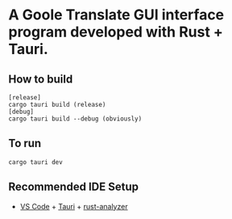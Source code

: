 # A Goole Translate GUI interface program developed with Rust + Tauri.


## How to build
    [release]
    cargo tauri build (release)
    [debug]
    cargo tauri build --debug (obviously)

## To run
    cargo tauri dev


## Recommended IDE Setup

- [VS Code](https://code.visualstudio.com/) + [Tauri](https://marketplace.visualstudio.com/items?itemName=tauri-apps.tauri-vscode) + [rust-analyzer](https://marketplace.visualstudio.com/items?itemName=rust-lang.rust-analyzer)
